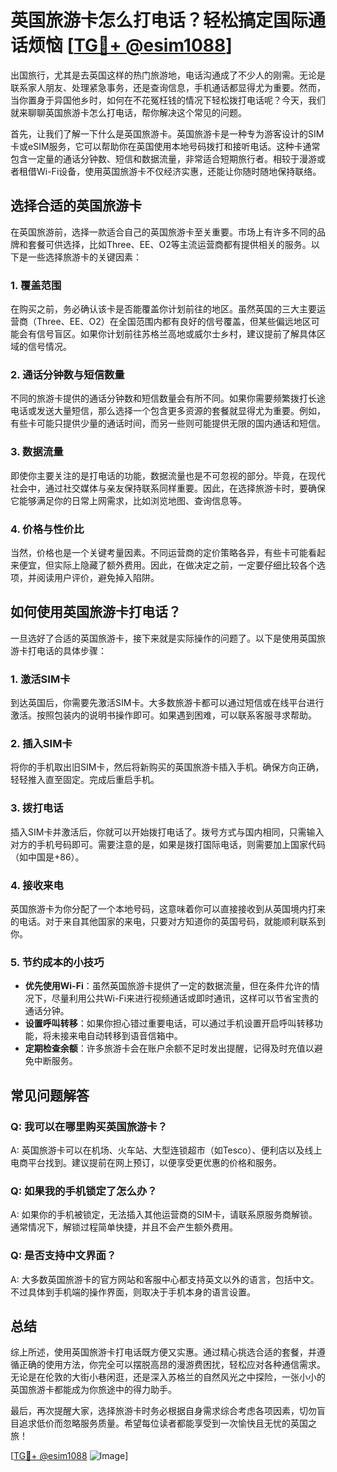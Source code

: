 # 英国旅游卡怎么打电话？轻松搞定国际通话烦恼 [[TG💪+ @esim1088](https://t.me/s/esim1088)]

出国旅行，尤其是去英国这样的热门旅游地，电话沟通成了不少人的刚需。无论是联系家人朋友、处理紧急事务，还是查询信息，手机通话都显得尤为重要。然而，当你置身于异国他乡时，如何在不花冤枉钱的情况下轻松拨打电话呢？今天，我们就来聊聊英国旅游卡怎么打电话，帮你解决这个常见的问题。

首先，让我们了解一下什么是英国旅游卡。英国旅游卡是一种专为游客设计的SIM卡或eSIM服务，它可以帮助你在英国使用本地号码拨打和接听电话。这种卡通常包含一定量的通话分钟数、短信和数据流量，非常适合短期旅行者。相较于漫游或者租借Wi-Fi设备，使用英国旅游卡不仅经济实惠，还能让你随时随地保持联络。

## 选择合适的英国旅游卡

在英国旅游前，选择一款适合自己的英国旅游卡至关重要。市场上有许多不同的品牌和套餐可供选择，比如Three、EE、O2等主流运营商都有提供相关的服务。以下是一些选择旅游卡的关键因素：

### 1. **覆盖范围**
   在购买之前，务必确认该卡是否能覆盖你计划前往的地区。虽然英国的三大主要运营商（Three、EE、O2）在全国范围内都有良好的信号覆盖，但某些偏远地区可能会有信号盲区。如果你计划前往苏格兰高地或威尔士乡村，建议提前了解具体区域的信号情况。

### 2. **通话分钟数与短信数量**
   不同的旅游卡提供的通话分钟数和短信数量会有所不同。如果你需要频繁拨打长途电话或发送大量短信，那么选择一个包含更多资源的套餐就显得尤为重要。例如，有些卡可能只提供少量的通话时间，而另一些则可能提供无限的国内通话和短信。

### 3. **数据流量**
   即使你主要关注的是打电话的功能，数据流量也是不可忽视的部分。毕竟，在现代社会中，通过社交媒体与亲友保持联系同样重要。因此，在选择旅游卡时，要确保它能够满足你的日常上网需求，比如浏览地图、查询信息等。

### 4. **价格与性价比**
   当然，价格也是一个关键考量因素。不同运营商的定价策略各异，有些卡可能看起来便宜，但实际上隐藏了额外费用。因此，在做决定之前，一定要仔细比较各个选项，并阅读用户评价，避免掉入陷阱。

## 如何使用英国旅游卡打电话？

一旦选好了合适的英国旅游卡，接下来就是实际操作的问题了。以下是使用英国旅游卡打电话的具体步骤：

### 1. **激活SIM卡**
   到达英国后，你需要先激活SIM卡。大多数旅游卡都可以通过短信或在线平台进行激活。按照包装内的说明书操作即可。如果遇到困难，可以联系客服寻求帮助。

### 2. **插入SIM卡**
   将你的手机取出旧SIM卡，然后将新购买的英国旅游卡插入手机。确保方向正确，轻轻推入直至固定。完成后重启手机。

### 3. **拨打电话**
   插入SIM卡并激活后，你就可以开始拨打电话了。拨号方式与国内相同，只需输入对方的手机号码即可。需要注意的是，如果是拨打国际电话，则需要加上国家代码（如中国是+86）。

### 4. **接收来电**
   英国旅游卡为你分配了一个本地号码，这意味着你可以直接接收到从英国境内打来的电话。对于来自其他国家的来电，只要对方知道你的英国号码，就能顺利联系到你。

### 5. **节约成本的小技巧**
   - **优先使用Wi-Fi**：虽然英国旅游卡提供了一定的数据流量，但在条件允许的情况下，尽量利用公共Wi-Fi来进行视频通话或即时通讯，这样可以节省宝贵的通话分钟。
   - **设置呼叫转移**：如果你担心错过重要电话，可以通过手机设置开启呼叫转移功能，将未接来电自动转移到语音信箱中。
   - **定期检查余额**：许多旅游卡会在账户余额不足时发出提醒，记得及时充值以避免中断服务。

## 常见问题解答

### Q: 我可以在哪里购买英国旅游卡？
A: 英国旅游卡可以在机场、火车站、大型连锁超市（如Tesco）、便利店以及线上电商平台找到。建议提前在网上预订，以便享受更优惠的价格和服务。

### Q: 如果我的手机锁定了怎么办？
A: 如果你的手机被锁定，无法插入其他运营商的SIM卡，请联系原服务商解锁。通常情况下，解锁过程简单快捷，并且不会产生额外费用。

### Q: 是否支持中文界面？
A: 大多数英国旅游卡的官方网站和客服中心都支持英文以外的语言，包括中文。不过具体到手机端的操作界面，则取决于手机本身的语言设置。

## 总结

综上所述，使用英国旅游卡打电话既方便又实惠。通过精心挑选合适的套餐，并遵循正确的使用方法，你完全可以摆脱高昂的漫游费困扰，轻松应对各种通信需求。无论是在伦敦的大街小巷闲逛，还是深入苏格兰的自然风光之中探险，一张小小的英国旅游卡都能成为你旅途中的得力助手。

最后，再次提醒大家，选择旅游卡时务必根据自身需求综合考虑各项因素，切勿盲目追求低价而忽略服务质量。希望每位读者都能享受到一次愉快且无忧的英国之旅！

[[TG💪+ @esim1088](https://t.me/s/esim1088) ![Image](https://i.postimg.cc/4NQfJmqS/Snipaste-2025-05-13-00-14-12.png)]